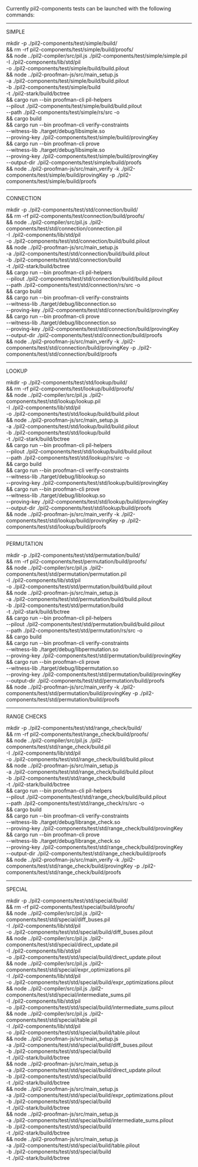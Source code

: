 Currently pil2-components tests can be launched with the following commands:

------------------------------------
SIMPLE

mkdir -p ./pil2-components/test/simple/build/ \
&& rm -rf pil2-components/test/simple/build/proofs/ \
&& node ../pil2-compiler/src/pil.js ./pil2-components/test/simple/simple.pil \
     -I ./pil2-components/lib/std/pil \
     -o ./pil2-components/test/simple/build/build.pilout \
&& node ../pil2-proofman-js/src/main_setup.js \
     -a ./pil2-components/test/simple/build/build.pilout \
     -b ./pil2-components/test/simple/build \
     -t ./pil2-stark/build/bctree \
&& cargo run --bin proofman-cli pil-helpers \
     --pilout ./pil2-components/test/simple/build/build.pilout \
     --path ./pil2-components/test/simple/rs/src -o \
&& cargo build \
&& cargo run --bin proofman-cli verify-constraints \
     --witness-lib ./target/debug/libsimple.so \
     --proving-key ./pil2-components/test/simple/build/provingKey \
&& cargo run --bin proofman-cli prove \
     --witness-lib ./target/debug/libsimple.so \
     --proving-key ./pil2-components/test/simple/build/provingKey \
     --output-dir ./pil2-components/test/simple/build/proofs \
&& node ../pil2-proofman-js/src/main_verify -k ./pil2-components/test/simple/build/provingKey -p ./pil2-components/test/simple/build/proofs

------------------------------------
CONNECTION

mkdir -p ./pil2-components/test/std/connection/build/ \
&& rm -rf pil2-components/test/connection/build/proofs/ \
&& node ../pil2-compiler/src/pil.js ./pil2-components/test/std/connection/connection.pil \
     -I ./pil2-components/lib/std/pil \
     -o ./pil2-components/test/std/connection/build/build.pilout \
&& node ../pil2-proofman-js/src/main_setup.js \
     -a ./pil2-components/test/std/connection/build/build.pilout \
     -b ./pil2-components/test/std/connection/build \
     -t ./pil2-stark/build/bctree \
&& cargo run --bin proofman-cli pil-helpers \
     --pilout ./pil2-components/test/std/connection/build/build.pilout \
     --path ./pil2-components/test/std/connection/rs/src -o \
&& cargo build \
&& cargo run --bin proofman-cli verify-constraints \
     --witness-lib ./target/debug/libconnection.so \
     --proving-key ./pil2-components/test/std/connection/build/provingKey \
&& cargo run --bin proofman-cli prove \
     --witness-lib ./target/debug/libconnection.so \
     --proving-key ./pil2-components/test/std/connection/build/provingKey \
     --output-dir ./pil2-components/test/std/connection/build/proofs \
&& node ../pil2-proofman-js/src/main_verify -k ./pil2-components/test/std/connection/build/provingKey -p ./pil2-components/test/std/connection/build/proofs

------------------------------------
LOOKUP

mkdir -p ./pil2-components/test/std/lookup/build/ \
&& rm -rf pil2-components/test/lookup/build/proofs/ \
&& node ../pil2-compiler/src/pil.js ./pil2-components/test/std/lookup/lookup.pil \
     -I ./pil2-components/lib/std/pil \
     -o ./pil2-components/test/std/lookup/build/build.pilout \
&& node ../pil2-proofman-js/src/main_setup.js \
     -a ./pil2-components/test/std/lookup/build/build.pilout \
     -b ./pil2-components/test/std/lookup/build \
     -t ./pil2-stark/build/bctree \
&& cargo run --bin proofman-cli pil-helpers \
     --pilout ./pil2-components/test/std/lookup/build/build.pilout \
     --path ./pil2-components/test/std/lookup/rs/src -o \
&& cargo build \
&& cargo run --bin proofman-cli verify-constraints \
     --witness-lib ./target/debug/liblookup.so \
     --proving-key ./pil2-components/test/std/lookup/build/provingKey \
&& cargo run --bin proofman-cli prove \
     --witness-lib ./target/debug/liblookup.so \
     --proving-key ./pil2-components/test/std/lookup/build/provingKey \
     --output-dir ./pil2-components/test/std/lookup/build/proofs \
&& node ../pil2-proofman-js/src/main_verify -k ./pil2-components/test/std/lookup/build/provingKey -p ./pil2-components/test/std/lookup/build/proofs

------------------------------------
PERMUTATION

mkdir -p ./pil2-components/test/std/permutation/build/ \
&& rm -rf pil2-components/test/permutation/build/proofs/ \
&& node ../pil2-compiler/src/pil.js ./pil2-components/test/std/permutation/permutation.pil \
     -I ./pil2-components/lib/std/pil \
     -o ./pil2-components/test/std/permutation/build/build.pilout \
&& node ../pil2-proofman-js/src/main_setup.js \
     -a ./pil2-components/test/std/permutation/build/build.pilout \
     -b ./pil2-components/test/std/permutation/build \
     -t ./pil2-stark/build/bctree \
&& cargo run --bin proofman-cli pil-helpers \
     --pilout ./pil2-components/test/std/permutation/build/build.pilout \
     --path ./pil2-components/test/std/permutation/rs/src -o \
&& cargo build \
&& cargo run --bin proofman-cli verify-constraints \
     --witness-lib ./target/debug/libpermutation.so \
     --proving-key ./pil2-components/test/std/permutation/build/provingKey \
&& cargo run --bin proofman-cli prove \
     --witness-lib ./target/debug/libpermutation.so \
     --proving-key ./pil2-components/test/std/permutation/build/provingKey \
     --output-dir ./pil2-components/test/std/permutation/build/proofs \
&& node ../pil2-proofman-js/src/main_verify -k ./pil2-components/test/std/permutation/build/provingKey -p ./pil2-components/test/std/permutation/build/proofs

------------------------------------
RANGE CHECKS

mkdir -p ./pil2-components/test/std/range_check/build/ \
&& rm -rf pil2-components/test/range_check/build/proofs/ \
&& node ../pil2-compiler/src/pil.js ./pil2-components/test/std/range_check/build.pil \
     -I ./pil2-components/lib/std/pil \
     -o ./pil2-components/test/std/range_check/build/build.pilout \
&& node ../pil2-proofman-js/src/main_setup.js \
     -a ./pil2-components/test/std/range_check/build/build.pilout \
     -b ./pil2-components/test/std/range_check/build \
     -t ./pil2-stark/build/bctree \
&& cargo run --bin proofman-cli pil-helpers \
     --pilout ./pil2-components/test/std/range_check/build/build.pilout \
     --path ./pil2-components/test/std/range_check/rs/src -o \
&& cargo build \
&& cargo run --bin proofman-cli verify-constraints \
     --witness-lib ./target/debug/librange_check.so \
     --proving-key ./pil2-components/test/std/range_check/build/provingKey \
&& cargo run --bin proofman-cli prove \
     --witness-lib ./target/debug/librange_check.so \
     --proving-key ./pil2-components/test/std/range_check/build/provingKey \
     --output-dir ./pil2-components/test/std/range_check/build/proofs \
&& node ../pil2-proofman-js/src/main_verify -k ./pil2-components/test/std/range_check/build/provingKey -p ./pil2-components/test/std/range_check/build/proofs

------------------------------------
SPECIAL

mkdir -p ./pil2-components/test/std/special/build/ \
&& rm -rf pil2-components/test/special/build/proofs/ \
&& node ../pil2-compiler/src/pil.js ./pil2-components/test/std/special/diff_buses.pil \
     -I ./pil2-components/lib/std/pil \
     -o ./pil2-components/test/std/special/build/diff_buses.pilout \
&& node ../pil2-compiler/src/pil.js ./pil2-components/test/std/special/direct_update.pil \
     -I ./pil2-components/lib/std/pil \
     -o ./pil2-components/test/std/special/build/direct_update.pilout \
&& node ../pil2-compiler/src/pil.js ./pil2-components/test/std/special/expr_optimizations.pil \
     -I ./pil2-components/lib/std/pil \
     -o ./pil2-components/test/std/special/build/expr_optimizations.pilout \
&& node ../pil2-compiler/src/pil.js ./pil2-components/test/std/special/intermediate_sums.pil \
     -I ./pil2-components/lib/std/pil \
     -o ./pil2-components/test/std/special/build/intermediate_sums.pilout \
&& node ../pil2-compiler/src/pil.js ./pil2-components/test/std/special/table.pil \
     -I ./pil2-components/lib/std/pil \
     -o ./pil2-components/test/std/special/build/table.pilout \
&& node ../pil2-proofman-js/src/main_setup.js \
     -a ./pil2-components/test/std/special/build/diff_buses.pilout \
     -b ./pil2-components/test/std/special/build \
     -t ./pil2-stark/build/bctree \
&& node ../pil2-proofman-js/src/main_setup.js \
     -a ./pil2-components/test/std/special/build/direct_update.pilout \
     -b ./pil2-components/test/std/special/build \
     -t ./pil2-stark/build/bctree \
&& node ../pil2-proofman-js/src/main_setup.js \
     -a ./pil2-components/test/std/special/build/expr_optimizations.pilout \
     -b ./pil2-components/test/std/special/build \
     -t ./pil2-stark/build/bctree \
&& node ../pil2-proofman-js/src/main_setup.js \
     -a ./pil2-components/test/std/special/build/intermediate_sums.pilout \
     -b ./pil2-components/test/std/special/build \
     -t ./pil2-stark/build/bctree \
&& node ../pil2-proofman-js/src/main_setup.js \
     -a ./pil2-components/test/std/special/build/table.pilout \
     -b ./pil2-components/test/std/special/build \
     -t ./pil2-stark/build/bctree